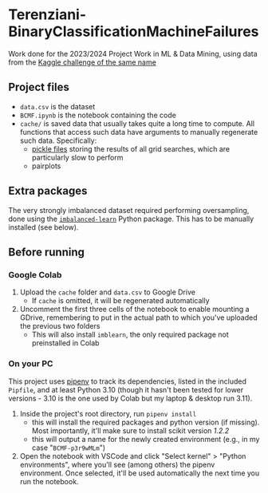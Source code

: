 # Terenziani-BinaryClassificationMachineFailures

Work done for the 2023/2024 Project Work in ML & Data Mining, using data from the [Kaggle challenge of the same name](https://www.kaggle.com/competitions/playground-series-s3e17)

## Project files

- `data.csv` is the dataset
- `BCMF.ipynb` is the notebook containing the code
- `cache/` is saved data that usually takes quite a long time to compute. All functions that access such data have arguments to manually regenerate such data. Specifically:
	- [pickle files](https://docs.python.org/3/library/pickle.html) storing the results of all grid searches, which are particularly slow to perform
	- pairplots

## Extra packages

The very strongly imbalanced dataset required performing oversampling, done using the [`imbalanced-learn`](https://imbalanced-learn.org/stable/) Python package. This has to be manually installed (see below).

## Before running

### Google Colab

1. Upload the `cache` folder and `data.csv` to Google Drive
	- If `cache` is omitted, it will be regenerated automatically
2. Uncomment the first three cells of the notebook to enable mounting a GDrive, remembering to put in the actual path to which you've uploaded the previous two folders
	- This will also install `imblearn`, the only required package not preinstalled in Colab

### On your PC

This project uses [pipenv](https://pipenv.pypa.io/en/latest/) to track its dependencies, listed in the included `Pipfile`, and at least Python 3.10 (though it hasn't been tested for lower versions - 3.10 is the one used by Colab but my laptop & desktop run 3.11).

1. Inside the project's root directory, run `pipenv install`
	- this will install the required packages and python version (if missing). Most importantly, it'll make sure to install scikit version *1.2.2*
	- this will output a name for the newly created environment (e.g., in my case "`BCMF-p3r9wMLm`")
2. Open the notebook with VSCode and click "Select kernel" > "Python environments", where you'll see (among others) the pipenv environment. Once selected, it'll be used automatically the next time you run the notebook.

